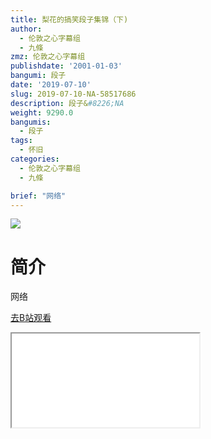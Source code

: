 ```yaml
---
title: 梨花的搞笑段子集锦（下)
author:
  - 伦敦之心字幕组
  - 九條
zmz: 伦敦之心字幕组
publishdate: '2001-01-03'
bangumi: 段子
date: '2019-07-10'
slug: 2019-07-10-NA-58517686
description: 段子&#8226;NA
weight: 9290.0
bangumis:
  - 段子
tags:
  - 怀旧
categories:
  - 伦敦之心字幕组
  - 九條

brief: "网络"
---
```

![](https://raw.githubusercontent.com/tcgriffith/owaraisite/master/static/tmpimg/7cf2ba71d569adf6e7068cba6df165f0ff0bc50f.jpg.480.jpg)
# 简介  
网络  

[去B站观看](https://www.bilibili.com/video/av58517686/)
<div class ="resp-container"><iframe class="testiframe" src="//player.bilibili.com/player.html?aid=58517686"", scrolling="no", allowfullscreen="true" > </iframe></div> 
